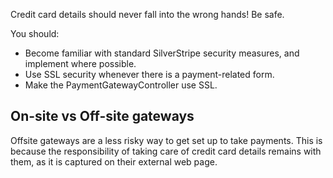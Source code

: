 Credit card details should never fall into the wrong hands! Be safe.

You should:

 * Become familiar with standard SilverStripe security measures, and implement where possible.
 * Use SSL security whenever there is a payment-related form.
 * Make the PaymentGatewayController use SSL.

## On-site vs Off-site gateways

Offsite gateways are a less risky way to get set up to take payments. This is because the responsibility of taking care of credit card details remains with them, as it is captured on their external web page.